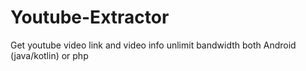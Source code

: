 # Youtube-Extractor
Get youtube video link and video info unlimit bandwidth both Android (java/kotlin) or php
